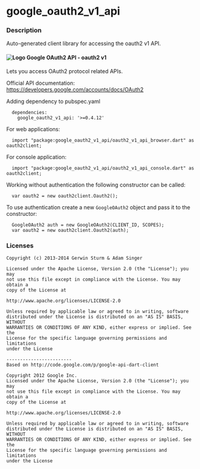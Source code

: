 # google_oauth2_v1_api

### Description

Auto-generated client library for accessing the oauth2 v1 API.

#### ![Logo](http://www.google.com/images/icons/product/search-16.gif) Google OAuth2 API - oauth2 v1

Lets you access OAuth2 protocol related APIs.

Official API documentation: https://developers.google.com/accounts/docs/OAuth2

Adding dependency to pubspec.yaml

```
  dependencies:
    google_oauth2_v1_api: '>=0.4.12'
```

For web applications:

```
  import "package:google_oauth2_v1_api/oauth2_v1_api_browser.dart" as oauth2client;
```

For console application:

```
  import "package:google_oauth2_v1_api/oauth2_v1_api_console.dart" as oauth2client;
```

Working without authentication the following constructor can be called:

```
  var oauth2 = new oauth2client.Oauth2();
```

To use authentication create a new `GoogleOAuth2` object and pass it to the constructor:


```
  GoogleOAuth2 auth = new GoogleOAuth2(CLIENT_ID, SCOPES);
  var oauth2 = new oauth2client.Oauth2(auth);
```

### Licenses

```
Copyright (c) 2013-2014 Gerwin Sturm & Adam Singer

Licensed under the Apache License, Version 2.0 (the "License"); you may 
not use this file except in compliance with the License. You may obtain a 
copy of the License at

http://www.apache.org/licenses/LICENSE-2.0

Unless required by applicable law or agreed to in writing, software
distributed under the License is distributed on an "AS IS" BASIS, WITHOUT
WARRANTIES OR CONDITIONS OF ANY KIND, either express or implied. See the
License for the specific language governing permissions and limitations 
under the License

------------------------
Based on http://code.google.com/p/google-api-dart-client

Copyright 2012 Google Inc.
Licensed under the Apache License, Version 2.0 (the "License"); you may 
not use this file except in compliance with the License. You may obtain a
copy of the License at

http://www.apache.org/licenses/LICENSE-2.0

Unless required by applicable law or agreed to in writing, software
distributed under the License is distributed on an "AS IS" BASIS, WITHOUT
WARRANTIES OR CONDITIONS OF ANY KIND, either express or implied. See the
License for the specific language governing permissions and limitations 
under the License

```
